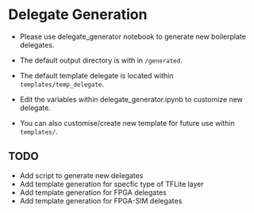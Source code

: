 # Delegate Generation

- Please use delegate_generator notebook to generate new boilerplate delegates.
- The default output directory is with in ```/generated```.
- The default template delegate is located within ```templates/temp_delegate```.

- Edit the variables within delegate_generator.ipynb to customize new delegate.
- You can also customise/create new template for future use within ```templates/```.

## TODO
* Add script to generate new delegates
* Add template generation for specfic type of TFLite layer
* Add template generation for FPGA delegates
* Add template generation for FPGA-SIM delegates